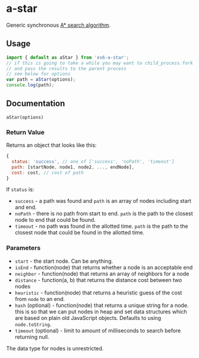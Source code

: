 # a-star

Generic synchronous [A* search algorithm](http://en.wikipedia.org/wiki/A*_search_algorithm).

## Usage

```js
import { default as aStar } from 'es6-a-star';
// if this is going to take a while you may want to child_process.fork
// and pass the results to the parent process
// see below for options
var path = aStar(options);
console.log(path);
```

## Documentation

`aStar(options)`

### Return Value

Returns an object that looks like this:

```js
{
  status: 'success', // one of ['success', 'noPath', 'timeout']
  path: [startNode, node1, node2, ..., endNode],
  cost: cost, // cost of path
}
```

If `status` is:

 * `success` - a path was found and `path` is an array of nodes including start
   and end.
 * `noPath` - there is no path from start to end. `path` is the path to the
   closest node to end that could be found.
 * `timeout` - no path was found in the allotted time. `path` is the path to
   the closest node that could be found in the allotted time.

### Parameters

 * `start` - the start node. Can be anything.
 * `isEnd` - function(node) that returns whether a node is an acceptable end
 * `neighbor` - function(node) that returns an array of neighbors for a node
 * `distance` - function(a, b) that returns the distance cost between two
   nodes
 * `heuristic` - function(node) that returns a heuristic guess of the cost
   from `node` to an end.
 * `hash` (optional) - function(node) that returns a unique string for a node. this is
   so that we can put nodes in heap and set data structures which are based
   on plain old JavaScript objects. Defaults to using `node.toString`.
 * `timeout` (optional) - limit to amount of milliseconds to search before
   returning null.

The data type for nodes is unrestricted.
